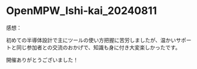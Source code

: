 # OpenMPW_Ishi-kai_20240811

感想：

初めての半導体設計で主にツールの使い方把握に苦労しましたが、温かいサポートと同じ参加者との交流のおかげで、知識も身に付き大変楽しかったです。

開催ありがとうございました！
